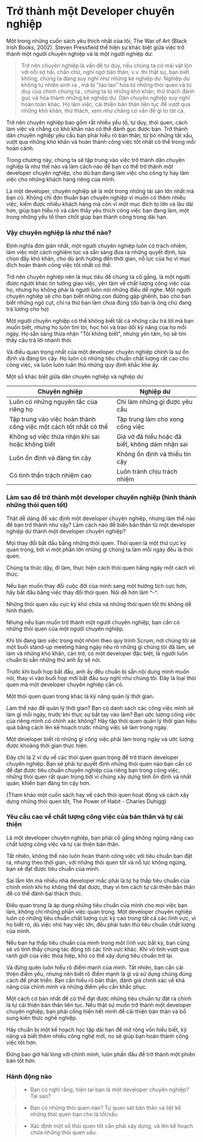 # **Trở thành một Developer chuyên nghiệp**

 

Một trong những cuốn sách yêu thích nhất của tôi, The War of Art (Black Irish Books, 2002). Steven Pressfield thể hiện sự khác biệt giữa việc trở thành một người chuyên nghiệp và là một người nghiệp dư:

 

> Trở nên chuyên nghiệp là vấn đề tư duy, nếu chúng ta cứ mãi vật lộn với nỗi sợ hãi, chần chừ, nghi ngờ bản thân, v.v. thì thật sự, bạn biết không, chúng ta đang suy nghĩ như những kẻ nghiệp dư. Nghiệp dư không tự nhiên sinh ra , mà bị "tào lao" hóa từ những thói quen và tư duy của chính chúng ta , chúng ta bị những khó khăn, thử thách đánh gục và hóa thành những kẻ nghiệp dư. Dân chuyên nghiệp suy nghĩ hoàn toàn khác. Họ làm việc, cải thiện bản thân liên tục để vượt qua những khó khăn, thử thách, xem như chẳng có vấn đề gì to tát cả.
 

Trở nên chuyên nghiệp bao gồm rất nhiều yếu tố, tư duy, thói quen, cách làm việc và chẳng có khó khăn nào có thể đánh gục được bạn. Trở thành dân chuyên nghiệp yêu cầu bạn phải hiểu rõ bản thân, từ bỏ những tất xấu, vượt qua những khó khăn và hoàn thành công việc tốt nhất có thể trong mỗi hoàn cảnh.

 

Trong chương này, chúng ta sẽ tập trung vào việc trở thành dân chuyên nghiệp là như thế nào và làm cách nào để bạn có thể trở thành một developer chuyên nghiệp, cho dù bạn đang làm việc cho công ty hay làm việc cho những khách hàng riêng của mình.

 

Là một developer, chuyên nghiệp sẽ là một trong những tài sản lớn nhất mà bạn có. Không chỉ đơn thuần bạn chuyên nghiệp vì muốn có thêm nhiều việc, kiếm được nhiều khách hàng mà còn vì một mục đích to lớn và lâu dài hơn, giúp bạn hiểu rõ và cảm thấy yêu thích công việc bạn đang làm, một trong những yếu tố then chốt giúp bạn thành công trong dài hạn. 

 

### **Vậy chuyên nghiệp là như thế nào?**

 

Định nghĩa đơn giản nhất, một người chuyên nghiệp luôn có trách nhiệm, làm việc một cách nghiêm túc và sẵn sàng đưa ra những quyết định, lựa chọn đầy khó khăn, cho dù ảnh hưởng đến thời gian, nỗ lực của họ vì mục đích hoàn thành công việc tốt nhất có thể.

Trở nên chuyên nghiệp nên là mục tiêu để chúng ta cố gắng, là một người được người khác tin tưởng giao việc, yên tâm về chất lượng công việc của họ, nhưng họ không phải là người luôn nói những điều dễ nghe. Một người chuyên nghiệp sẽ cho bạn biết những con đường gập ghềnh, báo cho bạn biết những ngõ cụt, chỉ ra thứ bạn làm chưa đúng (dù bạn là ông chủ đang trả lương cho họ)

Một người chuyên nghiệp có thể không biết tất cả những câu trả lời mà bạn muốn biết, nhưng họ luôn tìm tòi, học hỏi và trao dồi kỹ năng của họ mỗi ngày. Họ sẵn sàng thừa nhận "Tôi không biết", nhưng yên tâm, họ sẽ tìm thấy câu trả lời nhanh thôi.

Và điều quan trọng nhất của một developer chuyên nghiệp chính là sự ổn định và đáng tin cậy. Họ luôn có những tiêu chuẩn chất lượng rất cao cho công việc, và luôn luôn tuân thủ những quy định khắc khe ấy.

Một số khác biệt giữa dân chuyên nghiệp và nghiệp dư 


| Chuyên nghiệp                                                    	| Nghiệp dư                                       	|
|------------------------------------------------------------------	|-------------------------------------------------	|
| Luôn có những nguyên tắc của riêng họ                            	| Chỉ làm những gì được yêu cầu                   	|
| Tập trung vào việc hoàn thành công việc một cách tốt nhất có thể 	| Tập trung làm cho xong công việc                	|
| Không sợ việc thừa nhận khi sai hoặc không biết                  	| Giả vờ đã hiểu hoặc đã biết, không dám nhận sai 	|
| Luôn ổn định và đáng tin cậy                                     	| Không ổn định và thiếu tin cậy                  	|
| Có tinh thần trách nhiệm cao                                     	| Luôn tránh chịu trách nhiệm                     	|


### **Làm sao để trở thành một developer chuyên nghiệp (hình thành những thói quen tốt)**

Thật dễ dàng để xác định một developer chuyên nghiệp, nhưng làm thế nào để bạn trở thành như vậy? Làm cách nào để biến bản thân từ một developer nghiệp dư thành một developer chuyên nghiệp?

Mọi thay đổi bắt đầu bằng những thói quen. Thói quen là một thứ cực kỳ quan trọng, bởi vì một phần lớn những gì chúng ta làm mỗi ngày đều là thói quen. 

Chúng ta thức dậy, đi làm, thực hiện cách thói quen hằng ngày một cách vô thức. 

Nếu bạn muốn thay đổi cuộc đời của mình sang một hướng tích cực hơn, hãy bắt đầu bằng việc thay đổi thói quen. Nói dễ hơn làm ^-^. 

Những thói quen xấu cực kỳ khó chữa và những thói quen tốt thì không dễ hình thành.

Nhưng nếu bạn muốn trở thành một người chuyên nghiệp, bạn cần có những thói quen của một người chuyên nghiệp. 

Khi tôi đang làm việc trong một nhóm theo quy trình Scrum, nơi chúng tôi sẽ một buổi stand-up meeting hàng ngày nêu rõ những gì chúng tôi đã làm, sẽ làm và những khó khăn, cản trở, có một developer đặc biệt, là người luôn chuẩn bị sẵn những thứ anh ấy sẽ nói. 

Trước khi buổi họp bắt đầu, anh ấy đều chuẩn bị sẵn nội dung mình muốn nói, thay vì vào buổi họp mới bắt đầu suy nghĩ như chúng tôi. Đây là loại thói quen mà một developer chuyên nghiệp cần có.

Một thói quen quan trọng khác là kỹ năng quản lý thời gian. 

Làm thế nào để quản lý thời gian? Bạn có danh sách các công việc mình sẽ làm gì mỗi ngày, trước khi thực sự bắt tay vào làm? Bạn ước lượng công việc của riêng mình có chính xác không? Hãy tập thói quen quản lý thời gian hiệu quả bằng cách lên kế hoạch trước những việc sẽ làm trong ngày. 

Một developer biết rõ những gì công việc phải làm trong ngày và ước lượng được khoảng thời gian thực hiện.

 Đây chỉ là 2 ví dụ về các thói quen quan trọng để trở thành developer chuyên nghiệp. Bạn sẽ phải tự quyết định những thói quen nào bạn cần có để đạt được tiêu chuẩn chuyên nghiệp của riêng bạn trong công việc, những thói quen rất quan trọng bởi vì chúng xây dựng tính ổn định và nhất quán, khiến bạn đáng tin cậy hơn. 

(Tham khảo một cuốn sách hay về cách thói quen hoạt động và cách xây dựng những thói quen tốt, The Power of Habit - Charles Duhigg)

### **Yêu cầu cao về chất lượng công việc của bản thân và tự cải thiện**

Là một developer chuyên nghiệp, bạn phải cố gắng không ngừng nâng cao chất lượng  công việc và tự cải thiện bản thân. 

Tất nhiên, không thể nào luôn hoàn thành công việc với tiêu chuẩn bạn đặt ra, nhưng theo thời gian, với những thói quen tốt và nỗ lực không ngừng, bạn sẽ đạt được tiêu chuẩn của mình. 

Sai lầm lớn mà nhiều nhà developer mắc phải là tự hạ thấp tiêu chuẩn của chính mình khi họ không thể đạt được, thay vì tìm cách tự cải thiện bản thân để có thể đánh bại thách thức. 

 Điều quan trọng là áp dụng những tiêu chuẩn của mình cho mọi việc bạn làm, không chỉ những phần việc quan trọng. Một developer chuyên nghiệp luôn có những tiêu chuẩn chất lượng cực kỳ cao trong tất cả các lĩnh vực, vì họ biết rõ, dù việc nhỏ hay việc lớn, đều phải tuân thủ tiêu chuẩn chất lượng của mình. 

Nếu bạn hạ thấp tiêu chuẩn của mình trong một lĩnh vực bất kỳ, bạn cũng sẽ vô tình thấy chúng tác động tới các lĩnh vực khác. Khi vô tình vượt qua ranh giới của việc thỏa hiệp, khó có thể xây dựng tiêu chuẩn trở lại.

Và đừng quên luôn hiểu rõ điểm mạnh của mình. Tất nhiên, bạn cần cải thiện điểm yếu, nhưng nên biết rõ điểm mạnh là gì và sử dụng chúng đúng cách để phát triển. Bạn cần hiểu rõ bản thân, đánh giá chính xác về khả năng của chính mình và những điểm yếu cần khắc phục.

Một cách cơ bản nhất để có thể đạt được những tiêu chuẩn tự đặt ra chính là tự cải thiện bản thân liên tục. Nếu thật sự muốn trở thành một developer chuyên nghiệp, bạn phải cống hiến hết mình để cải thiện bản thân và bổ sung kiến thức nghề nghiệp. 

Hãy chuẩn bị một kế hoạch học tập dài hạn để mở rộng vốn hiểu biết, kỹ năng và biết thêm nhiều công nghệ mới, no sẽ giúp bạn hoàn thành công việc tốt hơn. 

Đừng bao giờ hài lòng với chính mình, luôn phấn đấu để trở thành một phiên bản tốt hơn.

### **Hành động nào**

> * Bạn có nghĩ rằng, hiện tại bạn là một developer chuyên nghiệp? Tại sao?

> * Bạn có những thói quen nào? Tự quan sát bản thân và liệt kê những thói quen bạn cho là tốt/xấu

> * Xác định một số thói quen tốt cần phải xây dựng, và lên kế hoạch chữa những thói quen xấu.
